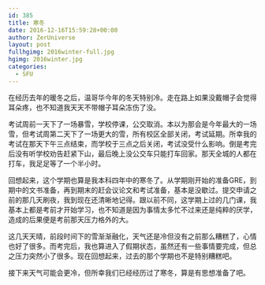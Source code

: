 ```yaml
---
id: 385
title: 寒冬
date: 2016-12-16T15:59:28+00:00
author: ZerUniverse
layout: post
fullhgimg: 2016winter-full.jpg
hgimg: 2016winter.jpg
categories:
  - SFU
---
```

在经历去年的暖冬之后，温哥华今年的冬天特别冷。走在路上如果没戴帽子会觉得耳朵疼，也不知道我天天不带帽子耳朵冻伤了没。

考试周前一天下了一场暴雪，学校停课，公交取消。本以为那会是今年最大的一场雪，但考试周第二天下了一场更大的雪，所有校区全部关闭<!--more-->，考试延期。所幸我的考试在那天下午三点结束，而学校于三点之后关闭，考试没受什么影响。倒是考完后没有听学校劝告赶紧下山，最后晚上没公交车只能打车回家。那天全城的人都在打车，我足足等了一个半小时。

回想起来，这个学期也算是我本科四年中的寒冬了。从学期刚开始的准备GRE，到期中的文书准备，再到期末的赶会议论文和考试准备，基本是没歇过。提交申请之前的那几天刷夜，我到现在还清晰地记得。跟以前不同，这学期上过的几门课，我基本上都是考前才开始学习，也不知道是因为事情太多忙不过来还是纯粹的厌学，造成的后果便是考前那天压力格外的大。

这几天天晴，前段时间下的雪渐渐融化，天气还是冷但没有之前那么糟糕了，心情也好了很多。而考完后，我也算进入了假期状态，虽然还有一些事情要完成，但总之压力突然小了很多。现在回想起来，过去的那个学期也不是特别糟糕吧。

接下来天气可能会更冷，但所幸我们已经经历过了寒冬，算是有思想准备了吧。